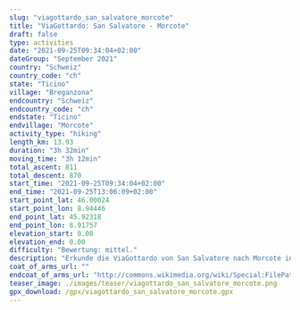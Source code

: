 ```yaml
---
slug: "viagottardo_san_salvatore_morcote"
title: "ViaGottardo: San Salvatore - Morcote"
draft: false
type: activities
date: "2021-09-25T09:34:04+02:00"
dateGroup: "September 2021"
country: "Schweiz"
country_code: "ch"
state: "Ticino"
village: "Breganzona"
endcountry: "Schweiz"
endcountry_code: "ch"
endstate: "Ticino"
endvillage: "Morcote"
activity_type: "hiking"
length_km: 13.93
duration: "3h 32min"
moving_time: "3h 12min"
total_ascent: 811
total_descent: 870
start_time: "2021-09-25T09:34:04+02:00"
end_time: "2021-09-25T13:06:09+02:00"
start_point_lat: 46.00024
start_point_lon: 8.94446
end_point_lat: 45.92318
end_point_lon: 8.91757
elevation_start: 0.00
elevation_end: 0.00
difficulty: "Bewertung: mittel."
description: "Erkunde die ViaGottardo von San Salvatore nach Morcote in Breganzona, Schweiz. Genieße die 13,93 km lange Wanderung mit einem Gesamtaufstieg von 811 Metern und Abstieg von 870 Metern. Die Gesamtdauer beträgt 3h 32min inklusive Pausen"
coat_of_arms_url: ""
endcoat_of_arms_url: "http://commons.wikimedia.org/wiki/Special:FilePath/Morcote-coat%20of%20arms.svg"
teaser_image: ./images/teaser/viagottardo_san_salvatore_morcote.png
gpx_download: /gpx/viagottardo_san_salvatore_morcote.gpx
---
```

